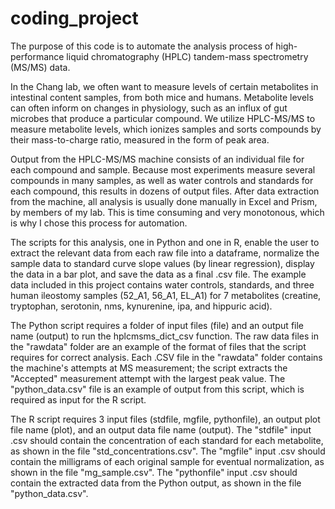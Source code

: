 # coding_project

The purpose of this code is to automate the analysis process of high-performance liquid chromatography (HPLC) tandem-mass spectrometry (MS/MS) data.

In the Chang lab, we often want to measure levels of certain metabolites in intestinal content samples, from both mice and humans. Metabolite levels can often inform on changes in physiology, such as an influx of gut microbes that produce a particular compound. We utilize HPLC-MS/MS to measure metabolite levels, which ionizes samples and sorts compounds by their mass-to-charge ratio, measured in the form of peak area.

Output from the HPLC-MS/MS machine consists of an individual file for each compound and sample. Because most experiments measure several compounds in many samples, as well as water controls and standards for each compound, this results in dozens of output files. After data extraction from the machine, all analysis is usually done manually in Excel and Prism, by members of my lab. This is time consuming and very monotonous, which is why I chose this process for automation.

The scripts for this analysis, one in Python and one in R, enable the user to extract the relevant data from each raw file into a dataframe, normalize the sample data to standard curve slope values (by linear regression), display the data in a bar plot, and save the data as a final .csv file. The example data included in this project contains water controls, standards, and three human ileostomy samples (52_A1, 56_A1, EL_A1) for 7 metabolites (creatine, tryptophan, serotonin, nms, kynurenine, ipa, and hippuric acid).

The Python script requires a folder of input files (file) and an output file name (output) to run the hplcmsms_dict_csv function. The raw data files in the "rawdata" folder are an example of the format of files that the script requires for correct analysis. Each .CSV file in the "rawdata" folder contains the machine's attempts at MS measurement; the script extracts the "Accepted" measurement attempt with the largest peak value. The "python_data.csv" file is an example of output from this script, which is required as input for the R script.

The R script requires 3 input files (stdfile, mgfile, pythonfile), an output plot file name (plot), and an output data file name (output). The "stdfile" input .csv should contain the concentration of each standard for each metabolite, as shown in the file "std_concentrations.csv". The "mgfile" input .csv should contain the milligrams of each original sample for eventual normalization, as shown in the file "mg_sample.csv". The "pythonfile" input .csv should contain the extracted data from the Python output, as shown in the file "python_data.csv".

